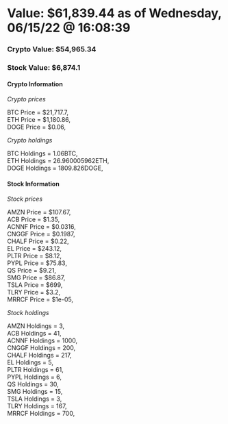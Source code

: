 # Value: $61,839.44 as of Wednesday, 06/15/22 @ 16:08:39 

### Crypto Value: $54,965.34

### Stock Value: $6,874.1

#### Crypto Information 
*Crypto prices* 

BTC Price = $21,717.7,  
ETH Price = $1,180.86,  
DOGE Price = $0.06,  


*Crypto holdings* 

BTC Holdings = 1.06BTC,  
ETH Holdings = 26.960005962ETH,  
DOGE Holdings = 1809.826DOGE,  


#### Stock Information 

*Stock prices* 

AMZN Price = $107.67,  
ACB Price = $1.35,  
ACNNF Price = $0.0316,  
CNGGF Price = $0.1987,  
CHALF Price = $0.22,  
EL Price = $243.12,  
PLTR Price = $8.12,  
PYPL Price = $75.83,  
QS Price = $9.21,  
SMG Price = $86.87,  
TSLA Price = $699,  
TLRY Price = $3.2,  
MRRCF Price = $1e-05,  


*Stock holdings* 

AMZN Holdings = 3,  
ACB Holdings = 41,  
ACNNF Holdings = 1000,  
CNGGF Holdings = 200,  
CHALF Holdings = 217,  
EL Holdings = 5,  
PLTR Holdings = 61,  
PYPL Holdings = 6,  
QS Holdings = 30,  
SMG Holdings = 15,  
TSLA Holdings = 3,  
TLRY Holdings = 167,  
MRRCF Holdings = 700,  


